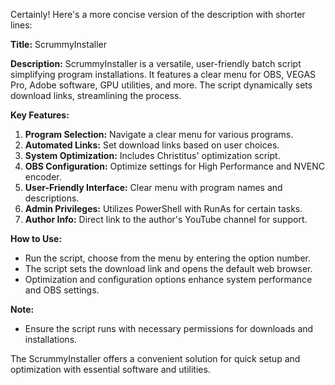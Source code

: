 Certainly! Here's a more concise version of the description with shorter lines:

**Title:** ScrummyInstaller

**Description:**
ScrummyInstaller is a versatile, user-friendly batch script simplifying program installations. It features a clear menu for OBS, VEGAS Pro, Adobe software, GPU utilities, and more. The script dynamically sets download links, streamlining the process.

**Key Features:**
1. **Program Selection:** Navigate a clear menu for various programs.
2. **Automated Links:** Set download links based on user choices.
3. **System Optimization:** Includes Christitus' optimization script.
4. **OBS Configuration:** Optimize settings for High Performance and NVENC encoder.
5. **User-Friendly Interface:** Clear menu with program names and descriptions.
6. **Admin Privileges:** Utilizes PowerShell with RunAs for certain tasks.
7. **Author Info:** Direct link to the author's YouTube channel for support.

**How to Use:**
- Run the script, choose from the menu by entering the option number.
- The script sets the download link and opens the default web browser.
- Optimization and configuration options enhance system performance and OBS settings.

**Note:**
- Ensure the script runs with necessary permissions for downloads and installations.

The ScrummyInstaller offers a convenient solution for quick setup and optimization with essential software and utilities.

